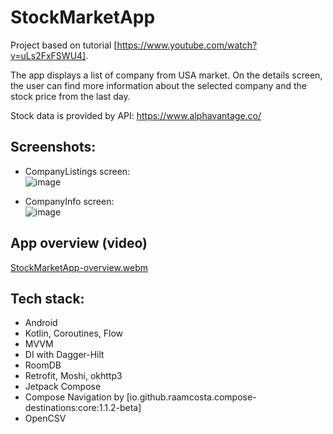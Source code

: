 # StockMarketApp
Project based on tutorial [https://www.youtube.com/watch?v=uLs2FxFSWU4].

The app displays a list of company from USA market.
On the details screen, the user can find more information about the selected company and the stock price from the last day.

Stock data is provided by API: https://www.alphavantage.co/

## Screenshots:
- CompanyListings screen: <br />
![image](https://github.com/MatLeg25/StockMarketApp/assets/70913892/ae7ff60b-40bb-4348-a55e-615cc182fa52)

- CompanyInfo screen: <br />
![image](https://github.com/MatLeg25/StockMarketApp/assets/70913892/1225edc5-468e-4174-b9e6-c27e158b1fc3)

## App overview (video)
[StockMarketApp-overview.webm](https://github.com/MatLeg25/StockMarketApp/assets/70913892/971568b2-9f4e-4a68-a10f-81227cb768a4)

## Tech stack:
- Android
- Kotlin, Coroutines, Flow
- MVVM
- DI with Dagger-Hilt
- RoomDB
- Retrofit, Moshi, okhttp3
- Jetpack Compose
- Compose Navigation by [io.github.raamcosta.compose-destinations:core:1.1.2-beta]
- OpenCSV
